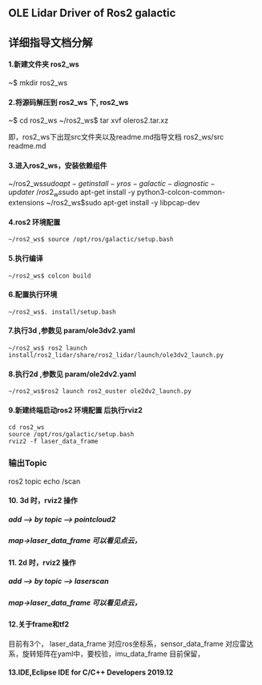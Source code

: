 ## OLE Lidar Driver of Ros2 galactic ## 
## 详细指导文档分解 ##
#### 1.新建文件夹 ros2_ws
~$ mkdir ros2_ws
#### 2.将源码解压到 ros2_ws 下, ros2_ws
~$ cd ros2_ws
~/ros2_ws$ tar xvf oleros2.tar.xz

即，ros2_ws下出现src文件夹以及readme.md指导文档
ros2_ws/src
	readme.md
#### 3.进入ros2_ws，安装依赖组件
~/ros2_ws$sudo apt-get install -y ros-galactic-diagnostic-updater
~/ros2_ws$sudo apt-get install -y python3-colcon-common-extensions
~/ros2_ws$sudo apt-get install -y libpcap-dev
#### 4.ros2 环境配置

```
~/ros2_ws$ source /opt/ros/galactic/setup.bash
```

#### 5.执行编译

```
~/ros2_ws$ colcon build
```

#### 6.配置执行环境

```
~/ros2_ws$. install/setup.bash
```

#### 7.执行3d ,参数见 param/ole3dv2.yaml

```
~/ros2_ws$ ros2 launch install/ros2_lidar/share/ros2_lidar/launch/ole3dv2_launch.py
```

#### 8.执行2d ,参数见 param/ole2dv2.yaml

```
~/ros2_ws$ros2 launch ros2_ouster ole2dv2_launch.py
```

#### 9.新建终端启动ros2 环境配置 后执行rviz2

```
cd ros2_ws
source /opt/ros/galactic/setup.bash
rviz2 -f laser_data_frame
```
### 输出Topic
ros2 topic echo /scan
#### 10. 3d 时，rviz2 操作

##### add --> by topic --> pointcloud2

##### map->laser_data_frame                     可以看见点云，

#### 11. 2d 时，rviz2 操作

##### add --> by topic --> laserscan

##### map->laser_data_frame                     可以看见点云，

#### 12.关于frame和tf2

 目前有3个， laser_data_frame 对应ros坐标系，sensor_data_frame 对应雷达系，旋转矩阵在yaml中，要校验，imu_data_frame 目前保留，

#### 13.IDE,Eclipse IDE for C/C++ Developers 2019.12
